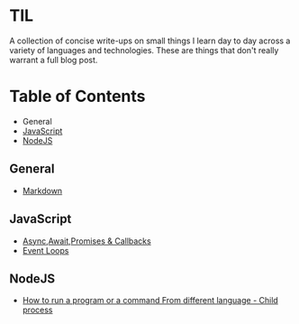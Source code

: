 # TIL
A collection of concise write-ups on small things I learn day to day across a variety of languages and technologies. These are things that don't really warrant a full blog post.
# Table of Contents
* General
* [JavaScript](https://github.com/mohamedhossam822/TIL/tree/main/JavaScript)
* [NodeJS](https://github.com/mohamedhossam822/TIL/tree/main/NodeJS)

## General
* [Markdown](https://github.com/adam-p/markdown-here/wiki/Markdown-Cheatsheet)
## JavaScript
* [Async,Await,Promises & Callbacks](https://github.com/mohamedhossam822/TIL/blob/main/JavaScript/Async,Await,Promises%20&%20Callbacks.md)
* [Event Loops](https://github.com/mohamedhossam822/TIL/blob/main/JavaScript/Event%20Loops.md)
## NodeJS
* [How to run a program or a command From different language - Child process](https://github.com/mohamedhossam822/TIL/blob/main/NodeJS/How%20to%20run%20a%20program%20or%20a%20command%20From%20different%20language%20-%20Child%20process.md)
